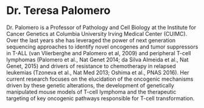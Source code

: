 # Dr. Teresa Palomero

Dr. Palomero is a Professor of Pathology and Cell Biology at the Institute for
Cancer Genetics at Columbia University Irving Medical Center (CUIMC). Over the
last years she has leveraged the power of next generation sequencing approaches
to identify novel oncogenes and tumor suppressors in T-ALL (van Vlierberghe and
Palomero et al, 2009) and peripheral T-cell lymphomas (Palomero et al., Nat
Genet 2014; da Silva Almeida et al., Nat Genet, 2015) and drivers of resistance
to chemotherapy in relapsed leukemias (Tzoneva et al., Nat Med 2013; Oshima et
al., PNAS 2016). Her current research focuses on the elucidation of the
oncogenic mechanisms driven by these genetic alterations, the development of
genetically manipulated mouse models of T-cell lymphoma and the therapeutic
targeting of key oncogenic pathways responsible for T-cell transformation.

